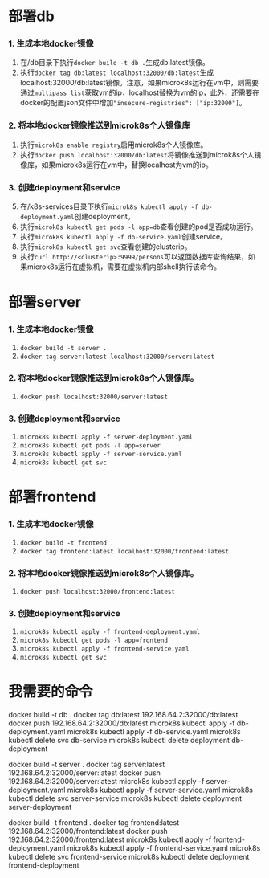 # 部署db
### 1. 生成本地docker镜像
1. 在/db目录下执行`docker build -t db .`生成db:latest镜像。
2. 执行`docker tag db:latest localhost:32000/db:latest`生成localhost:32000/db:latest镜像。注意，如果microk8s运行在vm中，则需要通过`multipass list`获取vm的ip，localhost替换为vm的ip，此外，还需要在docker的配置json文件中增加`"insecure-registries": ["ip:32000"]`。
### 2. 将本地docker镜像推送到microk8s个人镜像库
1. 执行`microk8s enable registry`启用microk8s个人镜像库。
2. 执行`docker push localhost:32000/db:latest`将镜像推送到microk8s个人镜像库，如果microk8s运行在vm中，替换localhost为vm的ip。
### 3. 创建deployment和service
5. 在/k8s-services目录下执行`microk8s kubectl apply -f db-deployment.yaml`创建deployment。
6. 执行`microk8s kubectl get pods -l app=db`查看创建的pod是否成功运行。
7. 执行`microk8s kubectl apply -f db-service.yaml`创建service。
8. 执行`microk8s kubectl get svc`查看创建的clusterip。
9. 执行`curl http://<clusterip>:9999/persons`可以返回数据库查询结果，如果microk8s运行在虚拟机，需要在虚拟机内部shell执行该命令。

# 部署server
### 1. 生成本地docker镜像
1. `docker build -t server .`
2. `docker tag server:latest localhost:32000/server:latest`
### 2. 将本地docker镜像推送到microk8s个人镜像库。
1. `docker push localhost:32000/server:latest`
### 3. 创建deployment和service
1. `microk8s kubectl apply -f server-deployment.yaml`
2. `microk8s kubectl get pods -l app=server`
3. `microk8s kubectl apply -f server-service.yaml`
4. `microk8s kubectl get svc`

# 部署frontend
### 1. 生成本地docker镜像
1. `docker build -t frontend .`
2. `docker tag frontend:latest localhost:32000/frontend:latest`
### 2. 将本地docker镜像推送到microk8s个人镜像库。
1. `docker push localhost:32000/frontend:latest`
### 3. 创建deployment和service
1. `microk8s kubectl apply -f frontend-deployment.yaml`
2. `microk8s kubectl get pods -l app=frontend`
3. `microk8s kubectl apply -f frontend-service.yaml`
4. `microk8s kubectl get svc`

# 我需要的命令
docker build -t db .
docker tag db:latest 192.168.64.2:32000/db:latest
docker push 192.168.64.2:32000/db:latest
microk8s kubectl apply -f db-deployment.yaml
microk8s kubectl apply -f db-service.yaml
microk8s kubectl delete svc db-service
microk8s kubectl delete deployment db-deployment

docker build -t server .
docker tag server:latest 192.168.64.2:32000/server:latest
docker push 192.168.64.2:32000/server:latest
microk8s kubectl apply -f server-deployment.yaml
microk8s kubectl apply -f server-service.yaml
microk8s kubectl delete svc server-service
microk8s kubectl delete deployment server-deployment

docker build -t frontend .
docker tag frontend:latest 192.168.64.2:32000/frontend:latest
docker push 192.168.64.2:32000/frontend:latest
microk8s kubectl apply -f frontend-deployment.yaml
microk8s kubectl apply -f frontend-service.yaml
microk8s kubectl delete svc frontend-service
microk8s kubectl delete deployment frontend-deployment